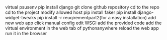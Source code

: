 
virtual psusenv
pip install django
git clone github repository
cd to the repo
cd to the project
modify allowed host
pip install faker
pip install django-widget-tweaks
pip install -r reuqirementpart2(for a easy installation)
add new web app
click manual config
edit WSGI
add the provided code
add the virtual environment in the web tab of pythonanywhere
reload the web app
run it in the browser

